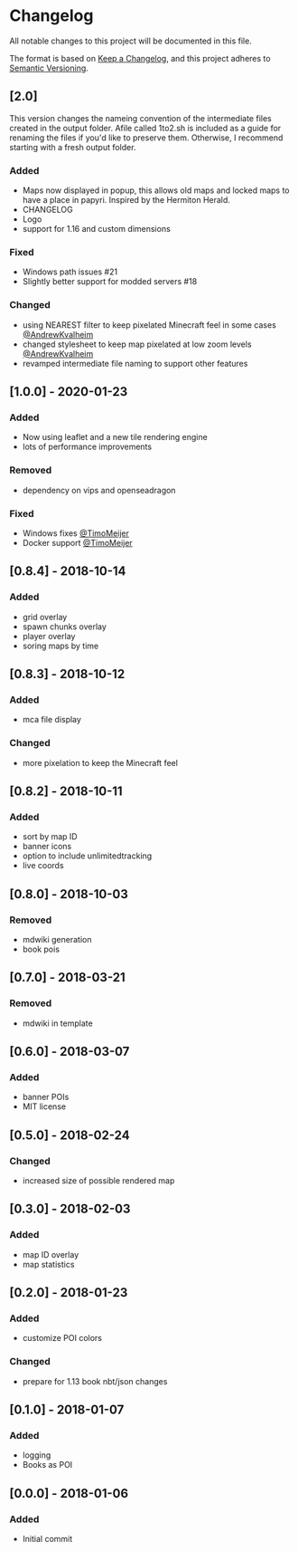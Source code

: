 # Changelog
All notable changes to this project will be documented in this file.

The format is based on [Keep a
Changelog](https://keepachangelog.com/en/1.0.0/),
and this project adheres to [Semantic
Versioning](https://semver.org/spec/v2.0.0.html).

## [2.0]
This version changes the nameing convention of the intermediate files created
in the output folder. Afile called 1to2.sh is included as a guide for renaming
the files if you'd like to preserve them. Otherwise, I recommend starting with
a fresh output folder.

### Added
- Maps now displayed in popup, this allows old maps and locked maps to have a
  place in papyri. Inspired by the Hermiton Herald.
- CHANGELOG
- Logo
- support for 1.16 and custom dimensions
### Fixed
- Windows path issues #21
- Slightly better support for modded servers #18
### Changed
- using NEAREST filter to keep pixelated Minecraft feel in some cases
  [@AndrewKvalheim](https://github.com/AndrewKvalheim)
- changed stylesheet to keep map pixelated at low zoom levels [@AndrewKvalheim](https://github.com/AndrewKvalheim)
- revamped intermediate file naming to support other features

## [1.0.0] - 2020-01-23
### Added
- Now using leaflet and a new tile rendering engine
- lots of performance improvements
### Removed
- dependency on vips and openseadragon
### Fixed
- Windows fixes [@TimoMeijer](https://github.com/TimoMeijer)
- Docker support [@TimoMeijer](https://github.com/TimoMeijer)

## [0.8.4] - 2018-10-14
### Added
- grid overlay
- spawn chunks overlay
- player overlay
- soring maps by time

## [0.8.3] - 2018-10-12
### Added
- mca file display
### Changed
- more pixelation to keep the Minecraft feel 
## [0.8.2] - 2018-10-11
### Added
- sort by map ID
- banner icons
- option to include unlimitedtracking
- live coords

## [0.8.0] - 2018-10-03
### Removed
- mdwiki generation
- book pois

## [0.7.0] - 2018-03-21
### Removed
- mdwiki in template

## [0.6.0] - 2018-03-07
### Added
- banner POIs
- MIT license

## [0.5.0] - 2018-02-24
### Changed
- increased size of possible rendered map

## [0.3.0] - 2018-02-03
### Added
- map ID overlay
- map statistics

## [0.2.0] - 2018-01-23
### Added
- customize POI colors
### Changed
- prepare for 1.13 book nbt/json changes

## [0.1.0] - 2018-01-07
### Added
- logging
- Books as POI

## [0.0.0] - 2018-01-06
### Added
- Initial commit
